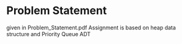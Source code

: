 # Problem Statement
given in Problem_Statement.pdf
Assignment is based on heap data structure and Priority Queue ADT 
